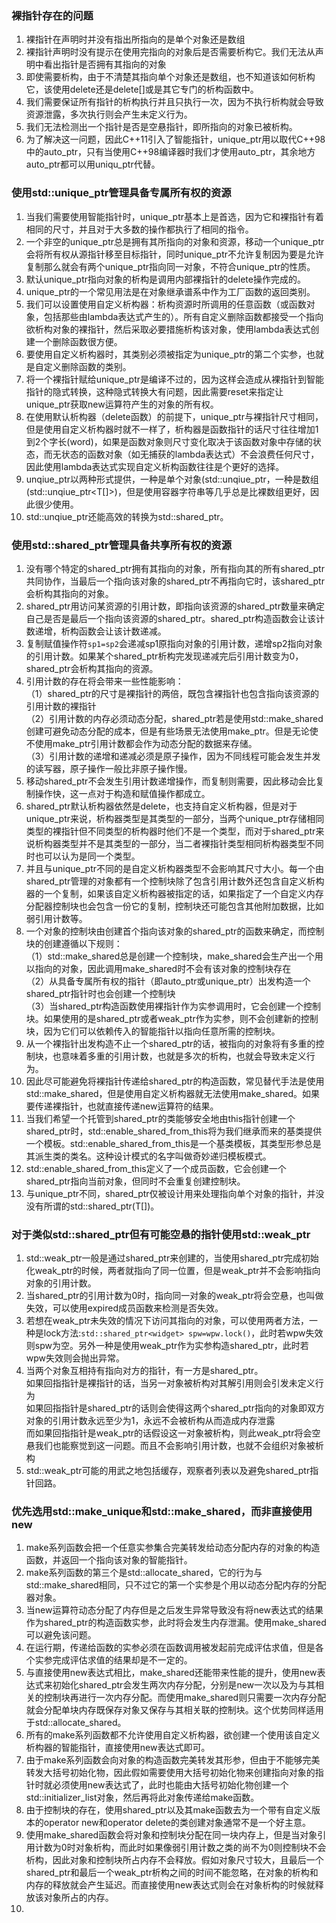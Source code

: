 ### 裸指针存在的问题
1. 裸指针在声明时并没有指出所指向的是单个对象还是数组
2. 裸指针声明时没有提示在使用完指向的对象后是否需要析构它。我们无法从声明中看出指针是否拥有其指向的对象
3. 即使需要析构，由于不清楚其指向单个对象还是数组，也不知道该如何析构它，该使用delete还是delete[]或是其它专门的析构函数中。
4. 我们需要保证所有指针的析构执行并且只执行一次，因为不执行析构就会导致资源泄露，多次执行则会产生未定义行为。
5. 我们无法检测出一个指针是否是空悬指针，即所指向的对象已被析构。
6. 为了解决这一问题，因此C++11引入了智能指针，unique_ptr用以取代C++98中的auto_ptr，只有当使用C++98编译器时我们才使用auto_ptr，其余地方auto_ptr都可以用uniqu_ptr代替。

### 使用std::unique_ptr管理具备专属所有权的资源

1. 当我们需要使用智能指针时，unique_ptr基本上是首选，因为它和裸指针有着相同的尺寸，并且对于大多数的操作都执行了相同的指令。
2. 一个非空的unique_ptr总是拥有其所指向的对象和资源，移动一个unique_ptr会将所有权从源指针移至目标指针，同时unique_ptr不允许复制因为要是允许复制那么就会有两个unique_ptr指向同一对象，不符合unique_ptr的性质。
3. 默认unique_ptr指向对象的析构是调用内部裸指针的delete操作完成的。
4. unique_ptr的一个常见用法是在对象继承谱系中作为工厂函数的返回类别。
5. 我们可以设置使用自定义析构器：析构资源时所调用的任意函数（或函数对象，包括那些由lambda表达式产生的）。所有自定义删除函数都接受一个指向欲析构对象的裸指针，然后采取必要措施析构该对象，使用lambda表达式创建一个删除函数很方便。
6. 要使用自定义析构器时，其类别必须被指定为unique_ptr的第二个实参，也就是自定义删除函数的类别。
7. 将一个裸指针赋给unique_ptr是编译不过的，因为这样会造成从裸指针到智能指针的隐式转换，这种隐式转换大有问题，因此需要reset来指定让unique_ptr获取new运算符产生的对象的所有权。
8. 在使用默认析构器（delete函数）的前提下，unique_ptr与裸指针尺寸相同，但是使用自定义析构器时就不一样了，析构器是函数指针的话尺寸往往增加1到2个字长(word)，如果是函数对象则尺寸变化取决于该函数对象中存储的状态，而无状态的函数对象（如无捕获的lambda表达式）不会浪费任何尺寸，因此使用lambda表达式实现自定义析构函数往往是个更好的选择。
9. unqiue_ptr以两种形式提供，一种是单个对象(std::unqiue_ptr<T>，一种是数组(std::unqiue_ptr<T[]>)，但是使用容器字符串等几乎总是比裸数组更好，因此很少使用。
10. std::unqiue_ptr还能高效的转换为std::shared_ptr。

### 使用std::shared_ptr管理具备共享所有权的资源

1. 没有哪个特定的shared_ptr拥有其指向的对象，所有指向其的所有shared_ptr共同协作，当最后一个指向该对象的shared_ptr不再指向它时，该shared_ptr会析构其指向的对象。
2. shared_ptr用访问某资源的引用计数，即指向该资源的shared_ptr数量来确定自己是否是最后一个指向该资源的shared_ptr。shared_ptr构造函数会让该计数递增，析构函数会让该计数递减。
3. 复制赋值操作符`sp1=sp2`会递减sp1原指向对象的引用计数，递增sp2指向对象的引用计数。如果某个shared_ptr析构完发现递减完后引用计数变为0，shared_ptr会析构其指向的资源。
4. 引用计数的存在将会带来一些性能影响：  
（1）shared_ptr的尺寸是裸指针的两倍，既包含裸指针也包含指向该资源的引用计数的裸指针  
（2）引用计数的内存必须动态分配，shared_ptr若是使用std::make_shared创建可避免动态分配的成本，但是有些场景无法使用make_ptr。但是无论使不使用make_ptr引用计数都会作为动态分配的数据来存储。  
（3）引用计数的递增和递减必须是原子操作，因为不同线程可能会发生并发的读写器，原子操作一般比非原子操作慢。
5. 移动shared_ptr不会发生引用计数递增操作，而复制则需要，因此移动会比复制操作快，这一点对于构造和赋值操作都成立。
6. shared_ptr默认析构器依然是delete，也支持自定义析构器，但是对于unique_ptr来说，析构器类型是其类型的一部分，当两个unique_ptr存储相同类型的裸指针但不同类型的析构器时他们不是一个类型，而对于shared_ptr来说析构器类型并不是其类型的一部分，当二者裸指针类型相同析构器类型不同时也可以认为是同一个类型。
7. 并且与unique_ptr不同的是自定义析构器类型不会影响其尺寸大小。每一个由shared_ptr管理的对象都有一个控制块除了包含引用计数外还包含自定义析构器的一个复制，如果该自定义析构器被指定的话，如果指定了一个自定义内存分配器控制块也会包含一份它的复制，控制块还可能包含其他附加数据，比如弱引用计数等。
8. 一个对象的控制块由创建首个指向该对象的shared_ptr的函数来确定，而控制块的创建遵循以下规则：  
（1）std::make_shared总是创建一个控制块，make_shared会生产出一个用以指向的对象，因此调用make_shared时不会有该对象的控制块存在  
（2）从具备专属所有权的指针（即auto_ptr或unique_ptr）出发构造一个shared_ptr指针时也会创建一个控制块  
（3）当shared_ptr构造函数使用裸指针作为实参调用时，它会创建一个控制块。如果使用的是shared_ptr或者weak_ptr作为实参，则不会创建新的控制块，因为它们可以依赖传入的智能指针以指向任意所需的控制块。
9. 从一个裸指针出发构造不止一个shared_ptr的话，被指向的对象将有多重的控制块，也意味着多重的引用计数，也就是多次的析构，也就会导致未定义行为。
10. 因此尽可能避免将裸指针传递给shared_ptr的构造函数，常见替代手法是使用std::make_shared，但是使用自定义析构器就无法使用make_shared。如果要传递裸指针，也就直接传递new运算符的结果。
11. 当我们希望一个托管到shared_ptr的类能够安全地由this指针创建一个shared_ptr时，std::enable_shared_from_this将为我们继承而来的基类提供一个模板。std::enable_shared_from_this是一个基类模板，其类型形参总是其派生类的类名。这种设计模式的名字叫做奇妙递归模板模式。
12. std::enable_shared_from_this定义了一个成员函数，它会创建一个shared_ptr指向当前对象，但同时不会重复创建控制块。
13. 与unique_ptr不同，shared_ptr仅被设计用来处理指向单个对象的指针，并没没有所谓的std::shared_ptr(T[])。

### 对于类似std::shared_ptr但有可能空悬的指针使用std::weak_ptr

1. std::weak_ptr一般是通过shared_ptr来创建的，当使用shared_ptr完成初始化weak_ptr的时候，两者就指向了同一位置，但是weak_ptr并不会影响指向对象的引用计数。
2. 当shared_ptr的引用计数为0时，指向同一对象的weak_ptr将会空悬，也叫做失效，可以使用expired成员函数来检测是否失效。
3. 若想在weak_ptr未失效的情况下访问其指向的对象，可以使用两者方法，一种是lock方法:`std::shared_ptr<widget> spw=wpw.lock()`，此时若wpw失效则spw为空。另外一种是使用weak_ptr作为实参构造shared_ptr，此时若wpw失效则会抛出异常。
4. 当两个对象互相持有指向对方的指针，有一方是shared_ptr。  
如果回指指针是裸指针的话，当另一对象被析构对其解引用则会引发未定义行为  
如果回指指针是shared_ptr的话则会使得这两个shared_ptr指向的对象即双方对象的引用计数永远至少为1，永远不会被析构从而造成内存泄露  
而如果回指指针是weak_ptr的话假设这一对象被析构，则此weak_ptr将会空悬我们也能察觉到这一问题。而且不会影响引用计数，也就不会组织对象被析构
5. std::weak_ptr可能的用武之地包括缓存，观察者列表以及避免shared_ptr指针回路。

### 优先选用std::make_unique和std::make_shared，而非直接使用new

1. make系列函数会把一个任意实参集合完美转发给动态分配内存的对象的构造函数，并返回一个指向该对象的智能指针。
2. make系列函数的第三个是std::allocate_shared，它的行为与std::make_shared相同，只不过它的第一个实参是个用以动态分配内存的分配器对象。
3. 当new运算符动态分配了内存但是之后发生异常导致没有将new表达式的结果作为shared_ptr的构造函数实参，此时将会发生内存泄漏。使用make_shared可以避免该问题。
4. 在运行期，传递给函数的实参必须在函数调用被发起前完成评估求值，但是各个实参完成评估求值的结果却是不一定的。
5. 与直接使用new表达式相比，make_shared还能带来性能的提升，使用new表达式来初始化shared_ptr会发生两次内存分配，分别是new一次以及为与其相关的控制块再进行一次内存分配。而使用make_shared则只需要一次内存分配就会分配单块内存既保存对象又保存与其相关联的控制块。这个优势同样适用于std::allocate_shared。
6. 所有的make系列函数都不允许使用自定义析构器，欲创建一个使用该自定义析构器的智能指针，直接使用new表达式即可。
7. 由于make系列函数会向对象的构造函数完美转发其形参，但由于不能够完美转发大括号初始化物，因此假如需要使用大括号初始化物来创建指向对象的指针时就必须使用new表达式了，此时也能由大括号初始化物创建一个std::initializer_list对象，然后再将此对象传递给make函数。
8. 由于控制块的存在，使用shared_ptr以及其make函数去为一个带有自定义版本的operator new和operator delete的类创建对象通常不是一个好主意。
9. 使用make_shared函数会将对象和控制块分配在同一块内存上，但是当对象引用计数为0时对象析构，而此时如果像弱引用计数之类的尚不为0则控制块不会析构，因此对象和控制块所占内存不会释放。假如对象尺寸较大，且最后一个shared_ptr和最后一个weak_ptr析构之间的时间不能忽略，在对象的析构和内存的释放就会产生延迟。而直接使用new表达式则会在对象析构的时候就释放该对象所占的内存。
10. 